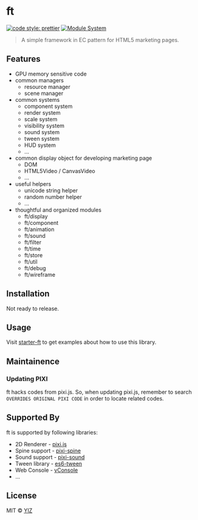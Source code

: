 # ft

[![code style: prettier](https://img.shields.io/badge/code_style-prettier-ff69b4.svg)](https://github.com/prettier/prettier)
[![Module System](https://img.shields.io/badge/module%20system-ES%20Module-brightgreen.svg)](#)

> A simple framework in EC pattern for HTML5 marketing pages.

## Features

- GPU memory sensitive code
- common managers
  - resource manager
  - scene manager
- common systems
  - component system
  - render system
  - scale system
  - visibility system
  - sound system
  - tween system
  - HUD system
  - ...
- common display object for developing marketing page
  - DOM
  - HTML5Video / CanvasVideo
  - ...
- useful helpers
  - unicode string helper
  - random number helper
  - ...
- thoughtful and organized modules
  - ft/display
  - ft/component
  - ft/animation
  - ft/sound
  - ft/filter
  - ft/time
  - ft/store
  - ft/util
  - ft/debug
  - ft/wireframe

## Installation

Not ready to release.

## Usage

Visit [starter-ft](https://github.com/yiiz/starter-ft) to get examples about how to use this library.

## Maintainence

### Updating PIXI

ft hacks codes from pixi.js. So, when updating pixi.js, remember to search `OVERRIDES ORIGINAL PIXI CODE` in order to locate related codes.

## Supported By

ft is supported by following libraries:

- 2D Renderer - [pixi.js](https://github.com/pixijs/pixi.js)
- Spine support - [pixi-spine](https://github.com/pixijs/pixi-spine)
- Sound support - [pixi-sound](https://github.com/pixijs/pixi-sound)
- Tween library - [es6-tween](https://github.com/tweenjs/es6-tween)
- Web Console - [vConsole](https://github.com/Tencent/vConsole)
- ...

## License

MIT © [YIZ](https://yiz.design/)
